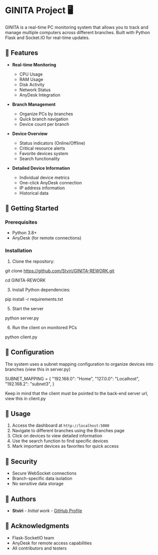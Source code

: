 # GINITA Project 🖥️

GINITA is a real-time PC monitoring system that allows you to track and manage multiple computers across different branches. Built with Python Flask and Socket.IO for real-time updates.

## 🌟 Features

- **Real-time Monitoring**
  - CPU Usage
  - RAM Usage
  - Disk Activity
  - Network Status
  - AnyDesk Integration

- **Branch Management**
  - Organize PCs by branches
  - Quick branch navigation
  - Device count per branch

- **Device Overview**
  - Status indicators (Online/Offline)
  - Critical resource alerts
  - Favorite devices system
  - Search functionality

- **Detailed Device Information**
  - Individual device metrics
  - One-click AnyDesk connection
  - IP address information
  - Historical data

## 🚀 Getting Started

### Prerequisites

- Python 3.8+
- AnyDesk (for remote connections)

### Installation

1. Clone the repository:
   
git clone https://github.com/Stviri/GINITA-REWORK.git


cd GINITA-REWORK


3. Install Python dependencies:

pip install -r requirements.txt

5. Start the server

python server.py

6. Run the client on monitored PCs

python client.py

## 🔧 Configuration

The system uses a subnet mapping configuration to organize devices into branches (view this in server.py)

SUBNET_MAPPING = {
"192.168.0": "Home",
"127.0.0": "Localhost",
"192.168.2": "subnet3",
}


Keep in mind that the client must be pointed to the back-end server url, view this in client.py

## 🎯 Usage

1. Access the dashboard at `http://localhost:5000`
2. Navigate to different branches using the Branches page
3. Click on devices to view detailed information
4. Use the search function to find specific devices
5. Mark important devices as favorites for quick access

## 🔐 Security

- Secure WebSocket connections
- Branch-specific data isolation
- No sensitive data storage

## 👥 Authors

- **Stviri** - *Initial work* - [GitHub Profile](https://github.com/Stviri)

## 🙏 Acknowledgments

- Flask-SocketIO team
- AnyDesk for remote access capabilities
- All contributors and testers
